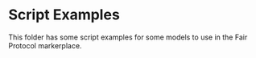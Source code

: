 # Script Examples

This folder has some script examples for some models to use in the Fair Protocol markerplace.
